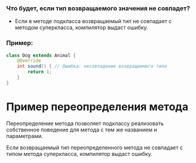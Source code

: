 ### Что будет, если тип возвращаемого значения не совпадет? 
- Если в методе подкласса возвращаемый тип не совпадает с методом суперкласса, компилятор выдаст ошибку.
### Пример:
```java
class Dog extends Animal {
    @Override
    int sound() { // Ошибка: несовпадение возвращаемого типа
        return 1;
    }
}
```
# Пример переопределения метода

Переопределение метода позволяет подклассу реализовать собственное поведение для метода с тем же названием и параметрами.

Если возвращаемый тип переопределенного метода не совпадает с типом метода суперкласса, компилятор выдаст ошибку.
